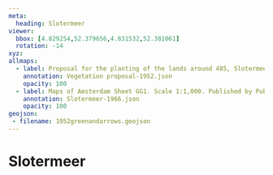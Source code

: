 ```yaml
---
meta:
  heading: Slotermeer
viewer:
  bbox: [4.829254,52.379656,4.831532,52.381061]
  rotation: -14
xyz:
allmaps:
  - label: Proposal for the planting of the lands around 485, Slotermeer Deel A. Scale 1:200. Stadsarchief Amsterdam. Drew and published by Architectenbureau Berghoef & Klarenbeek, 1952
    annotation: Vegetation proposal-1952.json
    opacity: 100
  - label: Maps of Amsterdam Sheet GG1. Scale 1:1,000. Published by Public Works Department and its legal successors, 1966
    annotation: Slotermeer-1966.json
    opacity: 100
geojson:
 - filename: 1952greenandarrows.geojson
---
```

# Slotermeer